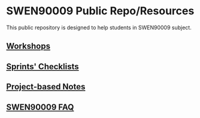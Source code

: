 # SWEN90009 Public Repo/Resources

This public repository is designed to help students in SWEN90009 subject.


## [Workshops](https://github.com/SWEN90009-2023/swen90009-2023-resources/tree/main/workshop_material)

## [Sprints' Checklists](https://github.com/SWEN90009-2023/swen90009-2023-resources/tree/main/checklists)

## [Project-based Notes](https://cis-projects.github.io/project_based_course_notes/chapter_0/introduction.html)

## [SWEN90009 FAQ](https://wiggly-turnip-06b.notion.site/31ce10d52fd448258e5de1c29f4abb4e?v=acad4a40b114413b891fa94c4e1f85ef)

